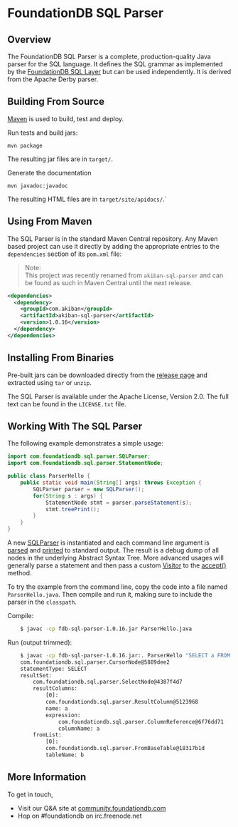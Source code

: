 # FoundationDB SQL Parser

## Overview

The FoundationDB SQL Parser is a complete, production-quality Java parser for
the SQL language. It defines the SQL grammar as implemented by the
[FoundationDB SQL Layer](http://github.com/FoundationDB/sql-layer) but can be
used independently. It is derived from the Apache Derby parser.


## Building From Source

[Maven](http://maven.apache.org) is used to build, test and deploy.

Run tests and build jars:

    mvn package

The resulting jar files are in `target/`.

Generate the documentation

    mvn javadoc:javadoc

The resulting HTML files are in `target/site/apidocs/`.`


## Using From Maven

The SQL Parser is in the standard Maven Central repository. Any Maven based
project can use it directly by adding the appropriate entries to the
`dependencies` section of its `pom.xml` file:

> Note:  
> This project was recently renamed from `akiban-sql-parser` and can be
> found as such in Maven Central until the next release.

```xml
<dependencies>
  <dependency>
    <groupId>com.akiban</groupId>
    <artifactId>akiban-sql-parser</artifactId>
    <version>1.0.16</version>
  </dependency>
</dependencies>
```


## Installing From Binaries

Pre-built jars can be downloaded directly from the
[release page](https://github.com/foundationdb/sql-parser/releases)
and extracted using `tar` or `unzip`.

The SQL Parser is available under the Apache License, Version 2.0. The full text
can be found in the `LICENSE.txt` file.


## Working With The SQL Parser

The following example demonstrates a simple usage:

```java
import com.foundationdb.sql.parser.SQLParser;
import com.foundationdb.sql.parser.StatementNode;

public class ParserHello {
    public static void main(String[] args) throws Exception {
        SQLParser parser = new SQLParser();
        for(String s : args) {
            StatementNode stmt = parser.parseStatement(s);
            stmt.treePrint();
        }
    }
}
```

A new [SQLParser](http://foundationdb.github.io/sql-parser/javadoc/com/foundationdb/sql/parser/SQLParser.html)
is instantiated and each command line argument is
[parsed](http://foundationdb.github.io/sql-parser/javadoc/com/foundationdb/sql/parser/SQLParser.html#parseStatement%28java.lang.String%29)
and [printed](http://foundationdb.github.io/sql-parser/javadoc/com/foundationdb/sql/parser/QueryTreeNode.html#treePrint%28%29)
to standard output. The result is a debug dump of all nodes in the underlying Abstract Syntax Tree.
More advanced usages will generally parse a statement and then pass a custom
[Visitor](http://foundationdb.github.io/sql-parser/javadoc/com/foundationdb/sql/parser/Visitor.html) to the
[accept()](http://foundationdb.github.io/sql-parser/javadoc/com/foundationdb/sql/parser/QueryTreeNode.html#accept%28com.foundationdb.sql.parser.Visitor%29) method.

To try the example from the command line, copy the code into a file named
`ParserHello.java`. Then compile and run it, making sure to include the
parser in the `classpath`.

Compile:

```sh
    $ javac -cp fdb-sql-parser-1.0.16.jar ParserHello.java
```

Run (output trimmed):

```sh
    $ javac -cp fdb-sql-parser-1.0.16.jar:. ParserHello "SELECT a FROM b"
    com.foundationdb.sql.parser.CursorNode@5889dee2
    statementType: SELECT
    resultSet:
        com.foundationdb.sql.parser.SelectNode@4387f4d7
        resultColumns:
            [0]:
            com.foundationdb.sql.parser.ResultColumn@5123968
            name: a
            expression:
                com.foundationdb.sql.parser.ColumnReference@6f76dd71
                columnName: a
        fromList:
            [0]:
            com.foundationdb.sql.parser.FromBaseTable@18317b1d
            tableName: b
```

## More Information

To get in touch,

- Visit our Q&A site at [community.foundationdb.com](http://community.foundationdb.com)
- Hop on #foundationdb on irc.freenode.net

